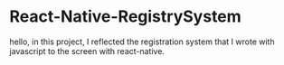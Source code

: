 # React-Native-RegistrySystem
hello, in this project, I reflected the registration system that I wrote with javascript to the screen with react-native.
